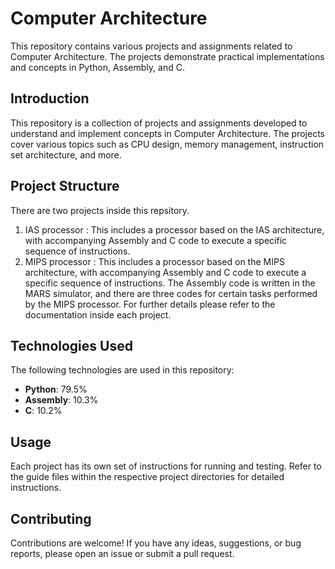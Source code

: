 # Computer Architecture

This repository contains various projects and assignments related to Computer Architecture. The projects demonstrate practical implementations and concepts in Python, Assembly, and C.

## Introduction
This repository is a collection of projects and assignments developed to understand and implement concepts in Computer Architecture. The projects cover various topics such as CPU design, memory management, instruction set architecture, and more.

## Project Structure
There are two projects inside this repsitory.
1. IAS processor : This includes a processor based on the IAS architecture, with accompanying Assembly and C code to execute a specific sequence of instructions.
2. MIPS processor : This includes a processor based on the MIPS architecture, with accompanying Assembly and C code to execute a specific sequence of instructions. The Assembly code is written in the MARS simulator, and there are three codes for certain tasks performed by the MIPS processor.
For further details please refer to the documentation inside each project.

## Technologies Used
The following technologies are used in this repository:
- **Python**: 79.5%
- **Assembly**: 10.3%
- **C**: 10.2%

## Usage
Each project has its own set of instructions for running and testing. Refer to the guide files within the respective project directories for detailed instructions.

## Contributing
Contributions are welcome! If you have any ideas, suggestions, or bug reports, please open an issue or submit a pull request.
